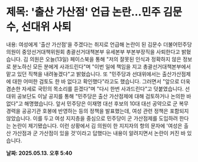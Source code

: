 # **제목: '출산 가산점' 언급 논란…민주 김문수, 선대위 사퇴**

  내용: 여성에게 '출산 가산점'을 주겠다는 취지로 언급해 논란이 된 김문수 더불어민주당 의원이 중앙선거대책위원회 총괄선거대책본부 유세본부 부본부장직을 사퇴한다고 밝혔습니다.  김 의원은 오늘(13일) 페이스북을 통해 "저의 잘못된 인식과 정확하지 않은 정보로 분노하신 모든 분에게 사과드린다"며 "이번 일에 책임을 지고 총괄선거대책본부에서 맡고 있던 직책을 내려놓겠다"고 밝혔습니다.  또 "민주당과 선대위에서는 출산가산점제에 대한 어떠한 검토도 한 바 없다고 확인했다"라고도 했습니다.  그러면서 "앞으로 더욱 겸손한 자세로 국민의 목소리를 듣겠다"며 "다시 한번 사과드린다"고 덧붙였습니다.  선대위 공보단도 이날 공지를 통해 "민주당은 출산 가산점제에 대해 검토하거나 논의한 바 없다"고 해명했습니다.  앞서 민주당은 이재명 대선 후보의 10대 대선 공약으로 군 복무 경력을 공공기관 호봉에 반영하는 등의 정책을 발표했는데, 여성 관련 정책은 포함되지 않았습니다. 이를 두고 여성 지지층을 중심으로 민주당이 군 가산점제를 도입하려 한다는 논란이 제기됐습니다.  이런 상황에서 김 의원이 한 지지자의 항의 문자에 '여성은 출산 가산점과 군 가산점이 있을 것'이라고 답했다는 내용이 알려지면서 논란이 커진 바 있습니다.

  **날짜: 2025.05.13. 오후 5:40**